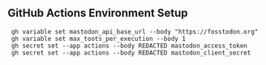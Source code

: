 ## GitHub Actions Environment Setup

```shell
 gh variable set mastodon_api_base_url --body "https://fosstodon.org"
 gh variable set max_toots_per_execution --body 1
 gh secret set --app actions --body REDACTED mastodon_access_token
 gh secret set --app actions --body REDACTED mastodon_client_secret
```
